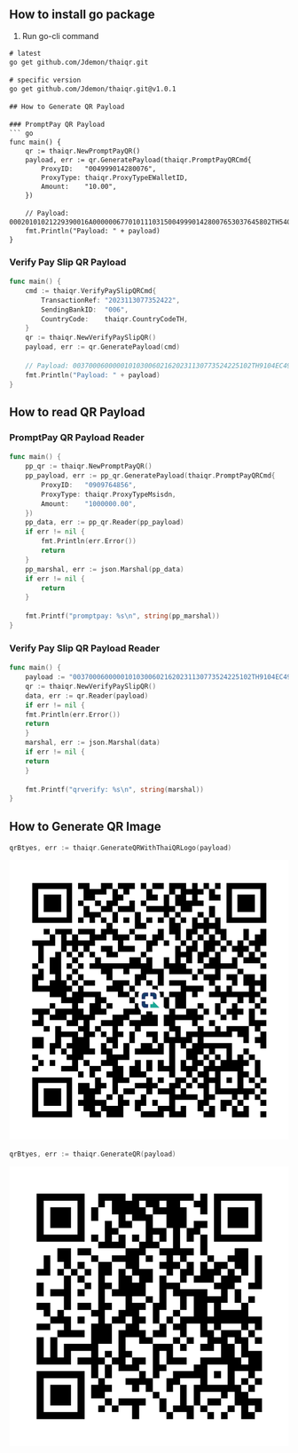 ## How to install go package

1. Run go-cli command

```shell
# latest
go get github.com/Jdemon/thaiqr.git

# specific version
go get github.com/Jdemon/thaiqr.git@v1.0.1

## How to Generate QR Payload

### PromptPay QR Payload
``` go
func main() {
	qr := thaiqr.NewPromptPayQR()
	payload, err := qr.GeneratePayload(thaiqr.PromptPayQRCmd{
		ProxyID:   "004999014280076",
		ProxyType: thaiqr.ProxyTypeEWalletID,
		Amount:    "10.00",
	})
	
	// Payload: 00020101021229390016A000000677010111031500499901428007653037645802TH540510.0063046D71
	fmt.Println("Payload: " + payload)
}
```

### Verify Pay Slip QR Payload
``` go
func main() {
	cmd := thaiqr.VerifyPaySlipQRCmd{
		TransactionRef: "2023113077352422",
		SendingBankID:  "006",
		CountryCode:    thaiqr.CountryCodeTH,
	}
	qr := thaiqr.NewVerifyPaySlipQR()
	payload, err := qr.GeneratePayload(cmd)
	
	// Payload: 003700060000010103006021620231130773524225102TH9104EC49
	fmt.Println("Payload: " + payload)
}
```

## How to read QR Payload

### PromptPay QR Payload Reader
``` go
func main() {
    pp_qr := thaiqr.NewPromptPayQR()
	pp_payload, err := pp_qr.GeneratePayload(thaiqr.PromptPayQRCmd{
		ProxyID:   "0909764856",
		ProxyType: thaiqr.ProxyTypeMsisdn,
		Amount:    "1000000.00",
	})
	pp_data, err := pp_qr.Reader(pp_payload)
	if err != nil {
		fmt.Println(err.Error())
		return
	}
	pp_marshal, err := json.Marshal(pp_data)
	if err != nil {
		return
	}

	fmt.Printf("promptpay: %s\n", string(pp_marshal))
}
```

### Verify Pay Slip QR Payload Reader
``` go
func main() {
    payload := "003700060000010103006021620231130773524225102TH9104EC49"
    qr := thaiqr.NewVerifyPaySlipQR()
    data, err := qr.Reader(payload)
    if err != nil {
    fmt.Println(err.Error())
    return
    }
    marshal, err := json.Marshal(data)
    if err != nil {
    return
    }
    
    fmt.Printf("qrverify: %s\n", string(marshal))
}
```

## How to Generate QR Image

``` go
qrBtyes, err := thaiqr.GenerateQRWithThaiQRLogo(payload)
```
![PromptpayQR.png](assets%2FPromptpayQR.png)

``` go
qrBtyes, err := thaiqr.GenerateQR(payload)
```
![VerifyQR.png](assets%2FVerifyQR.png)

